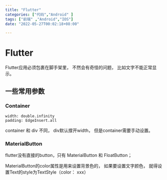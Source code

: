 ```yaml
---
title: "Flutter"
categories: ["代码","Android" ]
tags: ["前端" ,"Android","IOS"]
date: "2022-05-27T00:02:18+08:00"

---
```


# Flutter
Flutter应用必须包裹在脚手架里， 不然会有奇怪的问题， 比如文字不能正常显示。

## 一些常用参数
### Container 
```text
width: double.infinity 
padding: EdgeInsert.all 
```
container 和 div 不同， div默认撑开width， 但是container需要手动设置。

### MaterialButton 
flutter没有直接的button，只有 MaterialButton 和 FloatButton；

MaterialButton的color属性是用来设置背景色的， 如果要设置文字颜色， 就得设置Text的style为TextStyle（color： xxx）